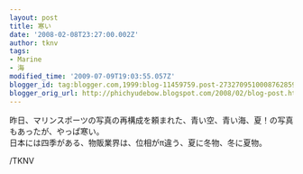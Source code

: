```yaml
---
layout: post
title: 寒い
date: '2008-02-08T23:27:00.002Z'
author: tknv
tags:
- Marine
- 海
modified_time: '2009-07-09T19:03:55.057Z'
blogger_id: tag:blogger.com,1999:blog-11459759.post-2732709510008762859
blogger_orig_url: http://phichyudebow.blogspot.com/2008/02/blog-post.html
---
```


昨日、マリンスポーツの写真の再構成を頼まれた、青い空、青い海、夏！の写真もあったが、やっぱ寒い。<br />日本には四季がある、物販業界は、位相がπ違う、夏に冬物、冬に夏物。<div class="blogger-post-footer">/TKNV</div>